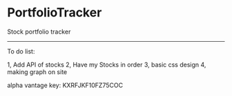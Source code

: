 # PortfolioTracker
Stock portfolio tracker

-----------------------------

To do list:

1, Add API of stocks
2, Have my Stocks in order
3, basic css design
4, making graph on site

alpha vantage key: KXRFJKF10FZ75COC